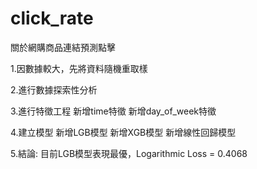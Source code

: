 # click_rate
關於網購商品連結預測點擊

1.因數據較大，先將資料隨機重取樣

2.進行數據探索性分析

3.進行特徵工程
  新增time特徵
  新增day_of_week特徵
  
4.建立模型
  新增LGB模型
  新增XGB模型
  新增線性回歸模型
  
5.結論:
  目前LGB模型表現最優，Logarithmic Loss = 0.4068
